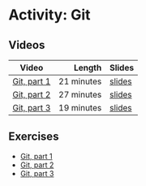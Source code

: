 # Activity: Git

## Videos

| Video | Length | Slides |
|-------|-------:|--------|
| [Git, part 1](https://web.microsoftstream.com/video/e30fddec-b920-43d0-9f84-f650041e2e0e?channelId=793a8a65-ed73-4803-820f-dd7f2c675f46) | 21 minutes | [slides](https://uob.sharepoint.com/:b:/r/teams/UnitTeams-COMS10012-2021-22-TB-2-A/Shared%20Documents/Documents/Git%201.pdf) |
| [Git, part 2](https://web.microsoftstream.com/video/f9486304-e51d-434e-9ae2-7ace1d26068e?channelId=793a8a65-ed73-4803-820f-dd7f2c675f46) | 27 minutes |  [slides](https://uob.sharepoint.com/:b:/r/teams/UnitTeams-COMS10012-2021-22-TB-2-A/Shared%20Documents/Documents/Git%202.pdf) |
| [Git, part 3](https://web.microsoftstream.com/video/ee347f5e-20f4-4baf-87c6-abc58b40f66a?channelId=793a8a65-ed73-4803-820f-dd7f2c675f46) | 19 minutes |  [slides](https://uob.sharepoint.com/:b:/r/teams/UnitTeams-COMS10012-2021-22-TB-2-A/Shared%20Documents/Documents/Git%203.pdf) |
  
## Exercises

  - [Git, part 1](./git1.md)
  - [Git, part 2](./git2.md)
  - [Git, part 3](./git3.md)